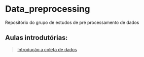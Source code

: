 # Data_preprocessing
Repositório do grupo de estudos de pré processamento de dados

## Aulas introdutórias:
>[Introdução a coleta de dados](https://github.com/PANDA-UFSCar/Data_preprocessing/blob/main/Coleta_de_Dados.ipynb)
